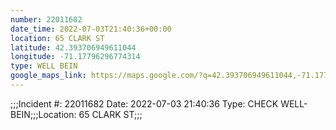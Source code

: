```yaml
---
number: 22011682
date_time: 2022-07-03T21:40:36+00:00
location: 65 CLARK ST
latitude: 42.393706949611044
longitude: -71.17796296774314
type: WELL BEIN
google_maps_link: https://maps.google.com/?q=42.393706949611044,-71.17796296774314
---
```


;;;Incident #: 22011682   Date: 2022-07-03 21:40:36    Type: CHECK WELL-BEIN;;;Location: 65 CLARK ST;;;
